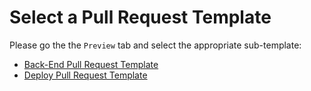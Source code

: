 # Select a Pull Request Template

Please go the the `Preview` tab and select the appropriate sub-template:

* [Back-End Pull Request Template](?expand=1&template=be_pr_template.md)
* [Deploy Pull Request Template](?expand=1&template=deploy_template.md)
